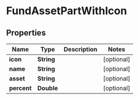 
# FundAssetPartWithIcon

## Properties
Name | Type | Description | Notes
------------ | ------------- | ------------- | -------------
**icon** | **String** |  |  [optional]
**name** | **String** |  |  [optional]
**asset** | **String** |  |  [optional]
**percent** | **Double** |  |  [optional]



